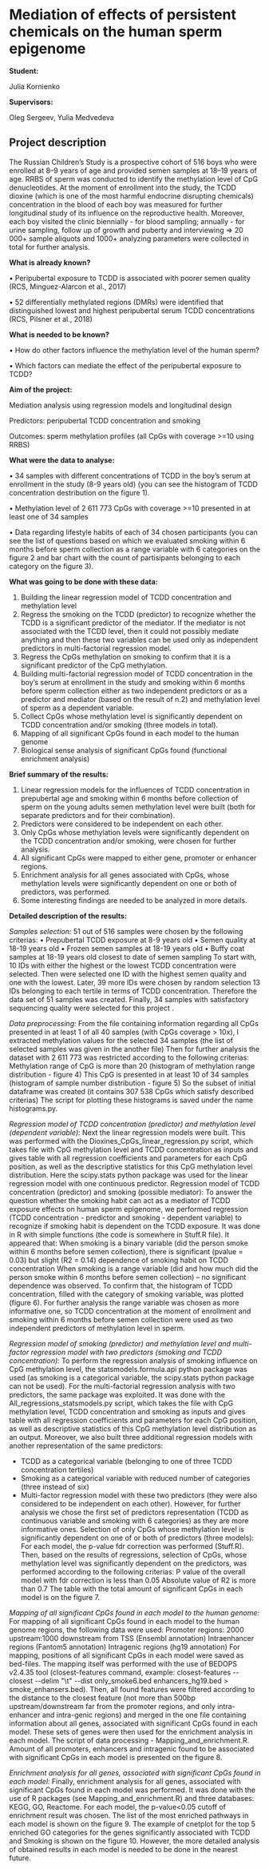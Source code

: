 # Mediation of effects of persistent chemicals on the human sperm epigenome

**Student:**

Julia Kornienko

**Supervisors:**

Oleg Sergeev, Yulia Medvedeva

## Project description 

The Russian Children’s Study is a prospective cohort of 516 boys who were enrolled at 8–9 years of age and provided semen samples at 18–19 years of age. RRBS of sperm was conducted to identify the methylation level of CpG denucleotides. 
At the moment of enrollment into the study, the TCDD dioxine (which is one of the most harmful endocrine disrupting chemicals) concentration in the blood of each boy was measured for further longitudinal study of its influence on the reproductive health. Moreover, each boy visited the clinic biennially - for blood sampling; annually - for urine sampling, follow up of growth and puberty  and interviewing => 20 000+ sample aliquots and 1000+ analyzing parameters were collected in total for further analysis. 

**What is already known?**

• Peripubertal exposure to TCDD is associated with poorer semen quality (RCS, Minguez-Alarcon et al., 2017)

• 52 differentially methylated regions (DMRs) were identified that distinguished lowest and highest peripubertal serum TCDD concentrations (RCS, Pilsner et al., 2018)

**What is needed to be known?**

• How do other factors influence the methylation level of the human sperm?

• Which factors can mediate the effect of the peripubertal exposure to TCDD?
 
**Aim of the project:**

Mediation analysis using regression models and longitudinal design

Predictors: peripubertal TCDD concentration and smoking

Outcomes: sperm methylation profiles (all CpGs with coverage >=10 using RRBS)

**What were the data to analyse:**

• 34 samples with different concentrations of TCDD in the boy’s serum at enrollment in the study (8-9 years old) (you can see the histogram of TCDD concentration destribution on the figure 1).

• Methylation level of 2 611 773 CpGs with coverage >=10 presented in at least one of 34 samples

• Data regarding lifestyle habits of each of 34 chosen participants (you can see the list of questions based on which we evaluated smoking within 6 months before sperm collection as a range variable with 6 categories on the figure 2 and bar chart with the count of partisipants belonging to each category on the figure 3).

**What was going to be done with these data:**

1. Building the linear regression model of TCDD concentration and methylation level
2. Regress the smoking on the TCDD (predictor) to recognize whether the TCDD is a significant predictor of the mediator. If the mediator is not associated with the TCDD level, then it could not possibly mediate anything and then these two variables can be used only as independent predictors in multi-factorial regression model.
3. Regress the CpGs methylation on smoking to confirm that it is a significant predictor of the CpG methylation.
4. Building multi-factorial regression model of TCDD concentration in the boy’s serum at enrollment in the study and smoking within 6 months before sperm collection either as two independent predictors or as a predictor and mediator (based on the result of n.2) and methylation level of sperm as a dependent variable.
5. Collect CpGs whose methylation level is significantly dependent on TCDD concentration and/or smoking (three models in total).
6. Mapping of all significant CpGs found in each model to the human genome
7. Biological sense analysis of significant CpGs found (functional enrichment analysis)

**Brief summary of the results:**

1. Linear regression models for the influences of TCDD concentration in prepubertal age and smoking within 6 months before collection of sperm on the young adults semen methylation level were built (both for separate predictors and for their combination).
2. Predictors were considered to be independent on each other.
3. Only CpGs whose methylation levels were significantly dependent on the TCDD concentration and/or smoking, were chosen for further analysis. 
4. All significant CpGs were mapped to either gene, promoter or enhancer regions.
5. Enrichment analysis for all genes associated with CpGs, whose methylation levels were significantly dependent on one or both of predictors, was performed.
6. Some interesting findings are needed to be analyzed in more details.

**Detailed description of the results:**

*Samples selection:*
51 out of 516 samples were chosen by the following criterias:
•	Prepubertal TCDD exposure at 8-9 years old
•	Semen quality at 18-19 years old
•	Frozen semen samples at 18-19 years old
•	Buffy coat samples at 18-19 years old closest to date of semen sampling
To start with, 10 IDs with either the highest or the lowest TCDD concentration were selected. Then were selected one ID with the highest semen quality and one with the lowest. Later, 39 more IDs were chosen by random selection 13 IDs belonging to each tertile in terms of TCDD concentration. Therefore the data set of 51 samples was created. Finally, 34 samples with satisfactory sequencing quality were selected for this project .

*Data preprocessing:*
From the file containing information regarding all CpGs presented in at least 1 of all 40 samples (with CpGs coverage > 10x), I extracted methylation values for the selected 34 samples (the list of selected samples was given in the another file)
Then for further analysis the dataset with 2 611 773 was restricted according to the following criterias:
Methylation range of CpG is more than 20 (histogram of methylation range distribution - figure 4)
This CpG is presented in at least 10 of 34 samples (histogram of sample number distribution - figure 5) So the subset of initial dataframe was created (it contains 307 538 CpGs which satisfy described criterias) 
The script for plotting these histograms is saved under the name histograms.py.


*Regression model of TCDD concentration (predictor) and methylation level (dependent variable):*
Next the linear regression models were built. This was performed with the Dioxines_CpGs_linear_regression.py script, which takes file with CpG methylation level and TCDD concentration as inputs and gives table with all regression coefficients and parameters for each CpG position, as well as the descriptive statistics for this CpG methylation level distribution. Here the scipy.stats python package was used for the linear regression model with one continuous predictor.
Regression model of TCDD concentration (predictor) and smoking (possible mediator):
To answer the question whether the smoking habit can act as a mediator of TCDD exposure effects on human sperm epigenome, we performed regression (TCDD concentration - predictor and smoking - dependent variable) to recognize if smoking habit is dependent on the TCDD exposure. It was done in R with simple functions (the code is somewhere in Stuff.R file). It appeared that: When smoking is a binary variable (did the person smoke within 6 months before semen collection), there is significant (pvalue = 0.03) but slight (R2 = 0.14) dependence of smoking habit on TCDD concentration When smoking is a range variable (did and how much did the person smoke within 6 months before semen collection) – no significant dependence was observed. To confirm that, the histogram of TCDD concentration, filled with the category of smoking variable, was plotted (figure 6). For further analysis the range variable was chosen as more informative one, so TCDD concentration at the moment of enrollment and smoking within 6 months before semen collection were used as two independent predictors of methylation level in sperm.


*Regression model of smoking (predictor) and methylation level and multi-factor regression model with two predictors (smoking and TCDD concentration):*
To perform the regression analysis of smoking influence on CpG methylation level, the statsmodels.formula.api python package was used (as smoking is a categorical variable, the scipy.stats python package can not be used). For the multi-factorial regression analysis with two predictors, the same package was exploited. It was done with the All_regressions_statsmodels.py script, which takes the file with CpG methylation level, TCDD concentration and smoking as inputs and gives table with all regression coefficients and parameters for each CpG position, as well as descriptive statistics of this CpG methylation level distribution as an output. Moreover, we also built three additional regression models with another representation of the same predictors:
- TCDD as a categorical variable (belonging to one of three TCDD concentration tertiles)
- Smoking as a categorical variable with reduced number of categories (three instead of six)
- Multi-factor regression model with these two predictors (they were also considered to be independent on each other). However, for further analysis we chose the first set of predictors representation (TCDD as continuous variable and smoking with 6 categories) as they are more informative ones.
Selection of only CpGs whose methylation level is significantly dependent on one of or both of predictors (three models):
For each model, the p-value fdr correction was performed (Stuff.R). Then, based on the results of regressions, selection of CpGs, whose methylation level was significantly dependent on the predictors, was performed according to the following criterias:
P value of the overall model with fdr correction is less than 0.05
Absolute value of R2 is more than 0.7
The table with the total amount of significant CpGs in each model is on the figure 7.

*Mapping of all significant CpGs found in each model to the human genome:*
For mapping of all significant CpGs found in each model to the human genome regions, the following data were used:
Promoter regions: 2000 upstream:1000 downstream from TSS (Ensembl annotation)
Intraenhancer regions (Fantom5 annotation)
Intragenic regions (hg19 annotation)
For mapping, positions of all significant CpGs in each model were saved as bed-files. The mapping itself was performed with the use of BEDOPS v2.4.35 tool (closest-features command, example: closest-features --closest --delim "\t" --dist only_smoke6.bed enhancers_hg19.bed > smoke_enhansers.bed). Then, all found features were filtered according to the distance to the closest feature (not more than 500bp upstream/downstream far from the promoter regions, and only intra-enhancer and intra-genic regions) and merged in the one file containing information about all genes, associated with significant CpGs found in each model. These sets of genes were then used for the enrichment analysis in each model. The script of data processing - Mapping_and_enrichment.R. Amount of all promoters, enhancers and intragenic found to be associated with significant CpGs in each model is presented on the figure 8.

*Enrichment analysis for all genes, associated with significant CpGs found in each model:*
Finally, enrichment analysis for all genes, associated with significant CpGs found in each model was performed. It was done with the use of R packages (see Mapping_and_enrichment.R) and three databases: KEGG, GO, Reactome. For each model, the p-value<0.05 cutoff of enrichment result was chosen. The list of the most enriched pathways in each model is shown on the figure 9. The example of cnetplot for the top 5 enriched GO categories for the genes significantly associated with TCDD and Smoking is shown on the figure 10. However, the more detailed analysis of obtained results in each model is needed to be done in the nearest future.



